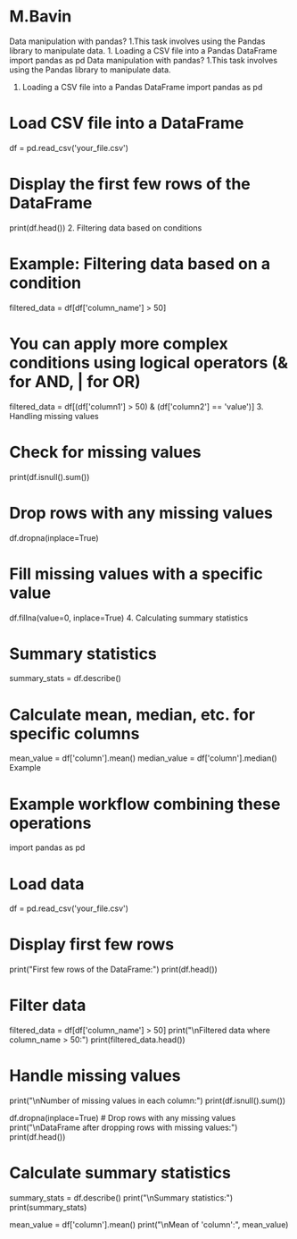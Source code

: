# M.Bavin
Data manipulation with pandas? 1.This task involves using the Pandas  library to manipulate data.  1. Loading a CSV file into a Pandas DataFrame  import pandas as pd
Data manipulation with pandas?
1.This task involves using the Pandas
 library to manipulate data.
 1. Loading a CSV file into a Pandas DataFrame
 import pandas as pd

# Load CSV file into a DataFrame
df = pd.read_csv('your_file.csv')

# Display the first few rows of the DataFrame
print(df.head())
 2. Filtering data based on conditions
 # Example: Filtering data based on a condition
filtered_data = df[df['column_name'] > 50]

# You can apply more complex conditions using logical operators (& for AND, | for OR)
filtered_data = df[(df['column1'] > 50) & (df['column2'] == 'value')]
 3. Handling missing values
 # Check for missing values
print(df.isnull().sum())

# Drop rows with any missing values
df.dropna(inplace=True)

# Fill missing values with a specific value
df.fillna(value=0, inplace=True)
 4. Calculating summary statistics
 # Summary statistics
summary_stats = df.describe()

# Calculate mean, median, etc. for specific columns
mean_value = df['column'].mean()
median_value = df['column'].median()
Example
 # Example workflow combining these operations
import pandas as pd

# Load data
df = pd.read_csv('your_file.csv')

# Display first few rows
print("First few rows of the DataFrame:")
print(df.head())

# Filter data
filtered_data = df[df['column_name'] > 50]
print("\nFiltered data where column_name > 50:")
print(filtered_data.head())

# Handle missing values
print("\nNumber of missing values in each column:")
print(df.isnull().sum())

df.dropna(inplace=True) # Drop rows with any missing values
print("\nDataFrame after dropping rows with missing values:")
print(df.head())

# Calculate summary statistics
summary_stats = df.describe()
print("\nSummary statistics:")
print(summary_stats)

mean_value = df['column'].mean()
print("\nMean of 'column':", mean_value)
